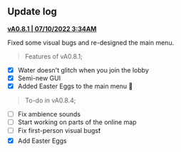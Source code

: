 ## Update log
[**vA0.8.1 | 07/10/2022 3:34AM**](https://github.com/ophews/lightsout/issues/1)

Fixed some visual bugs and re-designed the main menu.
> Features of vA0.8.1;
- [x] Water doesn't glitch when you join the lobby
- [x] Semi-new GUI
- [x] Added Easter Eggs to the main menu 👀 
> To-do in vA0.8.4;
- [ ] Fix ambience sounds
- [ ] Start working on parts of the online map
- [ ] Fix first-person visual bugs❗
- [x] Add Easter Eggs
